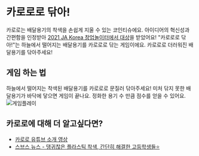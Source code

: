 # 카로로로 닦아!

카로로는 배달용기의 착색을 손쉽게 지울 수 있는 코인티슈에요. 아이디어의 혁신성과
간편함을 인정받아
[2021 JA Korea 창업놀이터에서 대상](https://www.youtube.com/watch?v=yEkutYeyiP8)을
받았어요! "카로로로 닦아!"는 하늘에서 떨어지는 배달용기를 카로로로 닦는
게임이에요. 카로로로 더러워진 배달용기를 닦아주세요!

## 게임 하는 법

하늘에서 떨어지는 착색된 배달용기를 카로로로 문질러 닦아주세요! 미처 닦지 못한
배달용기가 바닥에 닿으면 게임이 끝나요. 정화한 용기 수 만큼 점수를 얻을 수
있어요. ![게임플레이](media/gameplay.gif)

## 카로로에 대해 더 알고싶다면?

- [카로로 유튜브 소개 영상](https://www.youtube.com/watch?v=3foKcIzIRbo)
- [스브스 뉴스 - 댕귀찮은 플라스틱 착색, 간단히 해결한 고등학생들⭐️](https://www.youtube.com/watch?v=6DdIrM17Gd8)
